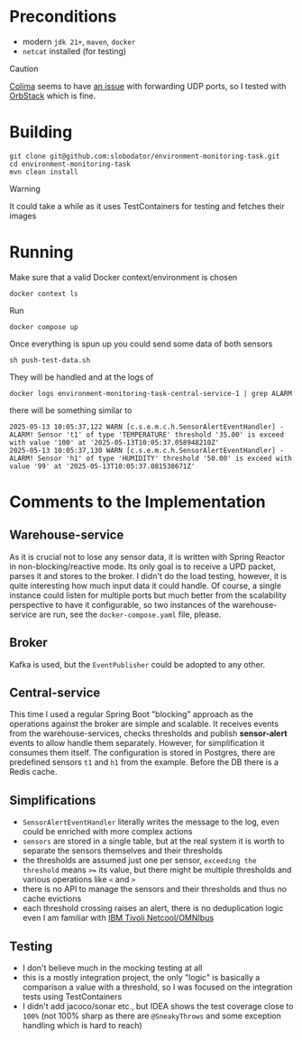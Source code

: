# Preconditions

- modern `jdk 21+`, `maven`, `docker`
- `netcat` installed (for testing)

> [!CAUTION]
> [Colima](https://github.com/abiosoft/colima) seems to have [an issue](https://github.com/abiosoft/colima/issues/708)
> with forwarding UDP ports, so I tested with [OrbStack](https://orbstack.dev/) which is fine.

# Building

```shell
git clone git@github.com:slobodator/environment-monitoring-task.git
cd environment-monitoring-task
mvn clean install
```

> [!WARNING]
> It could take a while as it uses TestContainers for testing and fetches their images

# Running

Make sure that a valid Docker context/environment is chosen

```shell
docker context ls
```

Run

```shell
docker compose up
```

Once everything is spun up you could send some data of both sensors

```shell
sh push-test-data.sh
```

They will be handled and at the logs of

```shell
docker logs environment-monitoring-task-central-service-1 | grep ALARM
```

there will be something similar to

```
2025-05-13 10:05:37,122 WARN [c.s.e.m.c.h.SensorAlertEventHandler] - ALARM! Sensor 't1' of type 'TEMPERATURE' threshold '35.00' is exceed with value '100' at '2025-05-13T10:05:37.058948210Z'
2025-05-13 10:05:37,130 WARN [c.s.e.m.c.h.SensorAlertEventHandler] - ALARM! Sensor 'h1' of type 'HUMIDITY' threshold '50.00' is exceed with value '99' at '2025-05-13T10:05:37.081538671Z'
```

# Comments to the Implementation

## Warehouse-service

As it is crucial not to lose any sensor data, it is written with Spring Reactor in non-blocking/reactive mode.
Its only goal is to receive a UPD packet, parses it and stores to the broker.
I didn't do the load testing, however, it is quite interesting how much input data it could handle.
Of course, a single instance could listen for multiple ports but much better from the scalability perspective to have it
configurable, so two instances of the warehouse-service are run, see the `docker-compose.yaml` file, please.

## Broker

Kafka is used, but the `EventPublisher` could be adopted to any other.

## Central-service

This time I used a regular Spring Boot "blocking" approach as the operations against the broker are simple and scalable.
It receives events from the warehouse-services, checks thresholds and publish **sensor-alert** events to allow handle
them separately. However, for simplification it consumes them itself.
The configuration is stored in Postgres, there are predefined sensors `t1` and `h1` from the example.
Before the DB there is a Redis cache.

## Simplifications

- `SensorAlertEventHandler` literally writes the message to the log, even could be enriched with more complex actions
- `sensors` are stored in a single table, but at the real system it is worth to separate the sensors themselves and
  their thresholds
- the thresholds are assumed just one per sensor, `exceeding the threshold` means `>=` its value, but there might be
  multiple thresholds and various operations like `<` and `>`
- there is no API to manage the sensors and their thresholds and thus no cache evictions
- each threshold crossing raises an alert, there is no deduplication logic even I am familiar
  with [IBM Tivoli Netcool/OMNIbus](https://www.ibm.com/docs/en/netcoolomnibus/8.1.0?topic=overview-introduction-tivoli-netcoolomnibus)

## Testing

- I don't believe much in the mocking testing at all
- this is a mostly integration project, the only "logic" is basically a comparison a value with a threshold, so I was
  focused on the integration tests using TestContainers
- I didn't add jacoco/sonar etc., but IDEA shows the test coverage close to `100%` (not 100% sharp as there are
  `@SneakyThrows` and some exception handling which is hard to reach)

